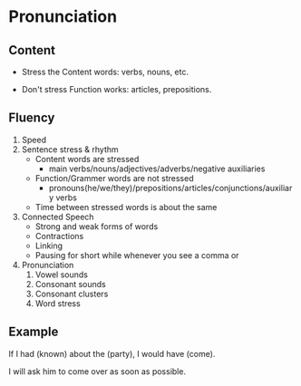 # Pronunciation

## Content

- Stress the Content words: verbs, nouns, etc.

- Don't stress Function works: articles, prepositions.

## Fluency

1. Speed
2. Sentence stress & rhythm
   - Content words are stressed
     - main verbs/nouns/adjectives/adverbs/negative auxiliaries
   - Function/Grammer words are not stressed
     - pronouns(he/we/they)/prepositions/articles/conjunctions/auxiliary verbs
   - Time between stressed words is about the same
3. Connected Speech
   - Strong and weak forms of words
   - Contractions
   - Linking
   - Pausing for short while whenever you see a comma or
4. Pronunciation
   1. Vowel sounds
   2. Consonant sounds
   3. Consonant clusters
   4. Word stress

## Example

If I had (known) about the (party), I would have (come).

I will ask him to come over as soon as possible.
